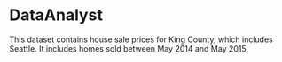 # DataAnalyst
This dataset contains house sale prices for King County, which includes Seattle. It includes homes sold between May 2014 and May 2015.
